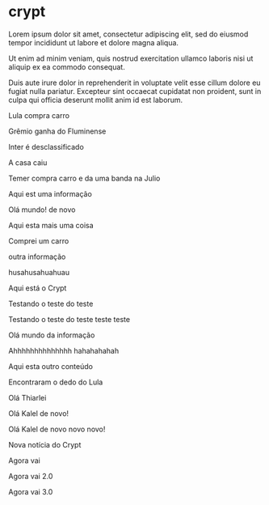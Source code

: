 # crypt
Lorem ipsum dolor sit amet, consectetur adipiscing elit, sed do eiusmod tempor incididunt ut labore et dolore magna aliqua.

Ut enim ad minim veniam, quis nostrud exercitation ullamco laboris nisi ut aliquip ex ea commodo consequat. 

Duis aute irure dolor in reprehenderit in voluptate velit esse cillum dolore eu fugiat nulla pariatur. Excepteur sint occaecat cupidatat non proident, sunt in culpa qui officia deserunt mollit anim id est laborum.

Lula compra carro

Grêmio ganha do Fluminense

Inter é desclassificado

A casa caiu

Temer compra carro e da uma banda na Julio

Aqui est uma informação

Olá mundo! de novo

Aqui esta mais uma coisa

Comprei um carro

outra informação

husahusahuahuau

Aqui está o Crypt

Testando o teste do teste

Testando o teste do teste teste teste

Olá mundo da informação


Ahhhhhhhhhhhhhh hahahahahah


Aqui esta outro conteúdo


Encontraram o dedo do Lula

Olá Thiarlei


Olá Kalel de novo!


Olá Kalel de novo novo novo!

Nova notícia do Crypt

Agora vai

Agora vai 2.0

Agora vai 3.0

